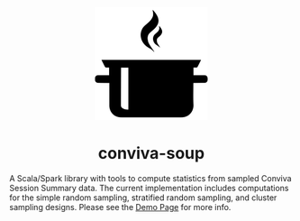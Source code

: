 <p align="center">
<img src="./media/pot.png" alt="" width="200" >
</p>

<h1 align="center"> conviva-soup</h1>

A Scala/Spark library with tools to compute statistics from sampled Conviva Session Summary data. The current implementation includes computations for the simple random sampling, stratified random sampling, and cluster sampling designs. Please see the [Demo Page](https://github.com/Conviva-Internal/soup/wiki/1-Demos) for more info. 
 
